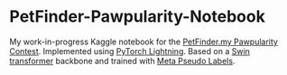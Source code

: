 # PetFinder-Pawpularity-Notebook

My work-in-progress Kaggle notebook for the [PetFinder.my Pawpularity Contest](https://www.kaggle.com/c/petfinder-pawpularity-score). Implemented using [PyTorch Lightning](https://www.pytorchlightning.ai/). Based on a [Swin transformer](https://arxiv.org/abs/2103.14030) backbone and trained with [Meta Pseudo Labels](https://arxiv.org/abs/2003.10580). 
